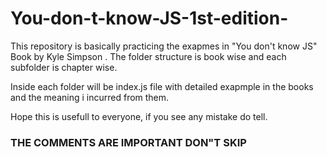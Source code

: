 # You-don-t-know-JS-1st-edition-

This repository is basically practicing the exapmes in  "You don't know JS" Book by Kyle Simpson . 
The folder structure is book wise and each subfolder is chapter wise.

Inside each folder will be  index.js file with detailed exapmple in the books and the meaning i incurred from them.

Hope this is usefull to everyone, if you see any mistake do tell.

### THE COMMENTS ARE IMPORTANT DON"T SKIP
